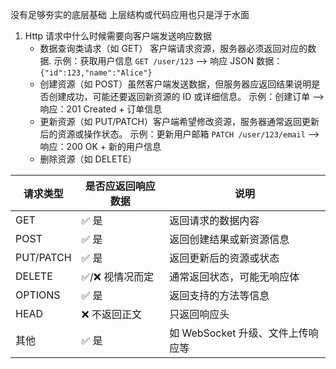 
没有足够夯实的底层基础 
上层结构或代码应用也只是浮于水面


1. Http 请求中什么时候需要向客户端发送响应数据
    - 数据查询类请求（如 GET） 客户端请求资源，服务器必须返回对应的数据. 示例：获取用户信息 `GET /user/123`  --> 响应 JSON 数据：`{"id":123,"name":"Alice"}`
    - 创建资源（如 POST）虽然客户端发送数据，但服务器应返回结果说明是否创建成功，可能还要返回新资源的 ID 或详细信息。 示例：创建订单  --> 响应：201 Created + 订单信息
    - 更新资源（如 PUT/PATCH）客户端希望修改资源，服务器通常返回更新后的资源或操作状态。 示例：更新用户邮箱 `PATCH /user/123/email` --> 响应：200 OK + 新的用户信息
    - 删除资源（如 DELETE）

| 请求类型      | 是否应返回响应数据 | 说明                     |
| --------- | --------- | ---------------------- |
| GET       | ✅ 是       | 返回请求的数据内容              |
| POST      | ✅ 是       | 返回创建结果或新资源信息           |
| PUT/PATCH | ✅ 是       | 返回更新后的资源或状态            |
| DELETE    | ✅/❌ 视情况而定 | 通常返回状态，可能无响应体          |
| OPTIONS   | ✅ 是       | 返回支持的方法等信息             |
| HEAD      | ❌ 不返回正文   | 只返回响应头                 |
| 其他        | ✅ 是       | 如 WebSocket 升级、文件上传响应等 |

